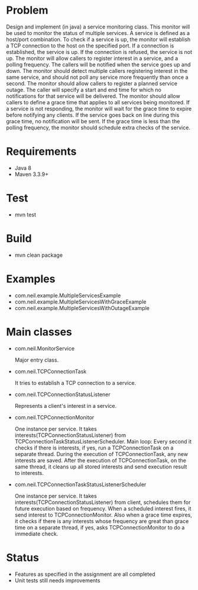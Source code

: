 # Problem
Design and implement (in java) a service monitoring class. This monitor will be
used to monitor the status of multiple services.
A service is defined as a host/port combination. To check if a service is up, the
monitor will establish a TCP connection to the host on the specified port.
If a connection is established, the service is up. If the connection is refused, the
service is not up.
The monitor will allow callers to register interest in a service, and a polling
frequency. The callers will be notified when the service goes up and down.
The monitor should detect multiple callers registering interest in the same service,
and should not poll any service more frequently than once a second.
The monitor should allow callers to register a planned service outage. The caller
will specify a start and end time for which no notifications for that service will be
delivered.
The monitor should allow callers to define a grace time that applies to all services
being monitored. If a service is not responding, the monitor will wait for the grace
time to expire before notifying any clients. If the service goes back on line during
this grace time, no notification will be sent. If the grace time is less than the
polling frequency, the monitor should schedule extra checks of the service.

# Requirements
* Java 8
* Maven 3.3.9+

# Test
* mvn test

# Build
* mvn clean package

# Examples
* com.neil.example.MultipleServicesExample
* com.neil.example.MultipleServicesWithGraceExample
* com.neil.example.MultipleServicesWithOutageExample

# Main classes
* com.neil.MonitorService
  <p>Major entry class.</p>

* com.neil.TCPConnectionTask
  <p>It tries to establish a TCP connection to a service.</p>

* com.neil.TCPConnectionStatusListener
  <p>Represents a client's interest in a service.</p>

* com.neil.TCPConnectionMonitor
  <p>One instance per service. It takes interests(TCPConnectionStatusListener) from TCPConnectionTaskStatusListenerScheduler. Main loop: Every second it checks if there is interests, if yes, run a TCPConnectionTask on a separate thread. During the execution of TCPConnectionTask, any new interests are saved. After the execution of TCPConnectionTask, on the same thread, it cleans up all stored interests and send execution result to interests.</p>

* com.neil.TCPConnectionTaskStatusListenerScheduler
  <p>One instance per service. It takes interests(TCPConnectionStatusListener) from client, schedules them for future execution based on frequency. When a scheduled interest fires, it send interest to TCPConnectionMonitor. Also when a grace time expires, it checks if there is any interests whose frequency are great than grace time on a separate thread, if yes, asks TCPConnectionMonitor to do a immediate check.</p>

# Status
* Features as specified in the assignment are all completed
* Unit tests still needs improvements
